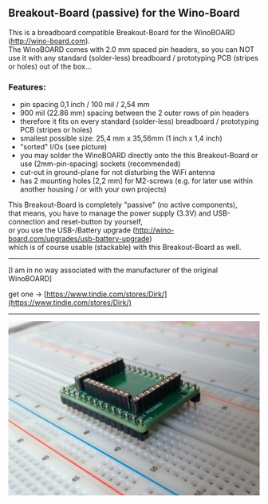 ## Breakout-Board (passive) for the Wino-Board

This is a breadboard compatible Breakout-Board for the WinoBOARD (http://wino-board.com).  
The WinoBOARD comes with 2.0 mm spaced pin headers, so you can NOT use it with any standard (solder-less) breadboard / prototyping PCB (stripes or holes) out of the box...

### Features:
* pin spacing 0,1 inch / 100 mil / 2,54 mm
* 900 mil (22.86 mm) spacing between the 2 outer rows of pin headers
* therefore it fits on every standard (solder-less) breadboard / prototyping PCB (stripes or holes)
* smallest possible size: 25,4 mm x 35,56mm (1 inch x 1,4 inch)
* "sorted" I/Os (see picture)
* you may solder the WinoBOARD directly onto the this Breakout-Board or use (2mm-pin-spacing) sockets (recommended)
* cut-out in ground-plane for not disturbing the WiFi antenna
* has 2 mounting holes [2,2 mm] for M2-screws (e.g. for later use within another housing / or with your own projects)

This Breakout-Board is completely "passive" (no active components),  
that means, you have to manage the power supply (3.3V) and USB-connection and reset-button by yourself,  
or you use the USB-/Battery upgrade (http://wino-board.com/upgrades/usb-battery-upgrade)  
which is of course usable (stackable) with this Breakout-Board as well.

---

[I am in no way associated with the manufacturer of the original WinoBOARD]

get one -> [https://www.tindie.com/stores/Dirk/](https://www.tindie.com/stores/Dirk/)

---

![Breakout Board](/photos/IMG_20160225_172352052.jpg)
